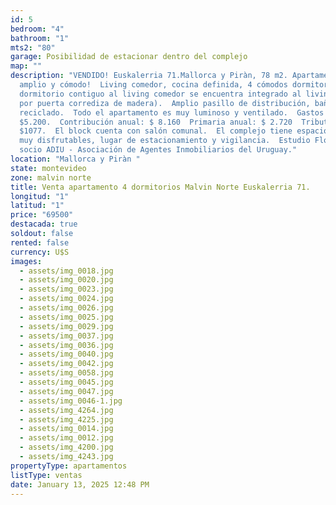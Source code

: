```yaml
---
id: 5
bedroom: "4"
bathroom: "1"
mts2: "80"
garage: Posibilidad de estacionar dentro del complejo
map: ""
description: "VENDIDO! Euskalerria 71.Mallorca y Piràn, 78 m2. Apartamento muy
  amplio y cómodo!  Living comedor, cocina definida, 4 cómodos dormitorios (el
  dormitorio contiguo al living comedor se encuentra integrado al living comedor
  por puerta corrediza de madera).  Amplio pasillo de distribución, baño
  reciclado.  Todo el apartamento es muy luminoso y ventilado.  Gastos comunes:
  $5.200.  Contribución anual: $ 8.160  Primaria anual: $ 2.720  Tributos:
  $1077.  El block cuenta con salón comunal.  El complejo tiene espacios verdes
  muy disfrutables, lugar de estacionamiento y vigilancia.  Estudio Florida
  socio ADIU - Asociación de Agentes Inmobiliarios del Uruguay."
location: "Mallorca y Piràn "
state: montevideo
zone: malvin norte
title: Venta apartamento 4 dormitorios Malvin Norte Euskalerria 71.
longitud: "1"
latitud: "1"
price: "69500"
destacada: true
soldout: false
rented: false
currency: U$S
images:
  - assets/img_0018.jpg
  - assets/img_0020.jpg
  - assets/img_0023.jpg
  - assets/img_0024.jpg
  - assets/img_0026.jpg
  - assets/img_0025.jpg
  - assets/img_0029.jpg
  - assets/img_0037.jpg
  - assets/img_0036.jpg
  - assets/img_0040.jpg
  - assets/img_0042.jpg
  - assets/img_0058.jpg
  - assets/img_0045.jpg
  - assets/img_0047.jpg
  - assets/img_0046-1.jpg
  - assets/img_4264.jpg
  - assets/img_4225.jpg
  - assets/img_0014.jpg
  - assets/img_0012.jpg
  - assets/img_4200.jpg
  - assets/img_4243.jpg
propertyType: apartamentos
listType: ventas
date: January 13, 2025 12:48 PM
---
```

